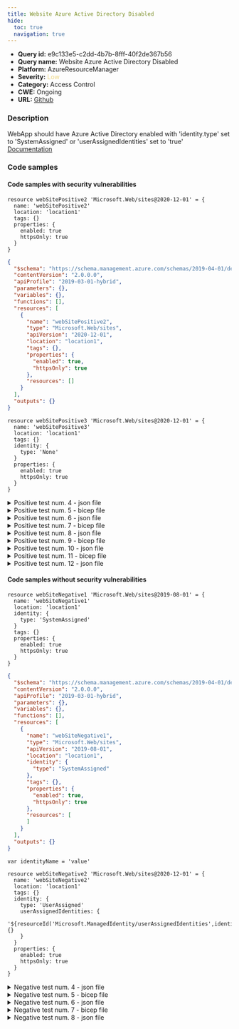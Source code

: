 ```yaml
---
title: Website Azure Active Directory Disabled
hide:
  toc: true
  navigation: true
---
```


<style>
  .highlight .hll {
    background-color: #ff171742;
  }
  .md-content {
    max-width: 1100px;
    margin: 0 auto;
  }
</style>

-   **Query id:** e9c133e5-c2dd-4b7b-8fff-40f2de367b56
-   **Query name:** Website Azure Active Directory Disabled
-   **Platform:** AzureResourceManager
-   **Severity:** <span style="color:#edd57e">Low</span>
-   **Category:** Access Control
-   **CWE:** Ongoing
-   **URL:** [Github](https://github.com/Checkmarx/kics/tree/master/assets/queries/azureResourceManager/website_azure_active_directory_disabled)

### Description
WebApp should have Azure Active Directory  enabled with 'identity.type' set to 'SystemAssigned' or 'userAssignedIdentities' set to 'true'<br>
[Documentation](https://docs.microsoft.com/en-us/azure/templates/microsoft.web/2019-08-01/sites?tabs=json#ManagedServiceIdentity)

### Code samples
#### Code samples with security vulnerabilities
```bicep title="Positive test num. 1 - bicep file" hl_lines="2"
resource webSitePositive2 'Microsoft.Web/sites@2020-12-01' = {
  name: 'webSitePositive2'
  location: 'location1'
  tags: {}
  properties: {
    enabled: true
    httpsOnly: true
  }
}

```
```json title="Positive test num. 2 - json file" hl_lines="10"
{
  "$schema": "https://schema.management.azure.com/schemas/2019-04-01/deploymentTemplate.json#",
  "contentVersion": "2.0.0.0",
  "apiProfile": "2019-03-01-hybrid",
  "parameters": {},
  "variables": {},
  "functions": [],
  "resources": [
    {
      "name": "webSitePositive2",
      "type": "Microsoft.Web/sites",
      "apiVersion": "2020-12-01",
      "location": "location1",
      "tags": {},
      "properties": {
        "enabled": true,
        "httpsOnly": true
      },
      "resources": []
    }
  ],
  "outputs": {}
}

```
```bicep title="Positive test num. 3 - bicep file" hl_lines="5"
resource webSitePositive3 'Microsoft.Web/sites@2020-12-01' = {
  name: 'webSitePositive3'
  location: 'location1'
  tags: {}
  identity: {
    type: 'None'
  }
  properties: {
    enabled: true
    httpsOnly: true
  }
}

```
<details><summary>Positive test num. 4 - json file</summary>

```json hl_lines="15"
{
  "$schema": "https://schema.management.azure.com/schemas/2019-04-01/deploymentTemplate.json#",
  "contentVersion": "2.0.0.0",
  "apiProfile": "2019-03-01-hybrid",
  "parameters": {},
  "variables": {},
  "functions": [],
  "resources": [
    {
      "name": "webSitePositive3",
      "type": "Microsoft.Web/sites",
      "apiVersion": "2020-12-01",
      "location": "location1",
      "tags": {},
      "identity": {
        "type": "None"
      },
      "properties": {
        "enabled": true,
        "httpsOnly": true
      },
      "resources": []
    }
  ],
  "outputs": {}
}

```
</details>
<details><summary>Positive test num. 5 - bicep file</summary>

```bicep hl_lines="5"
resource webSitePositive3 'Microsoft.Web/sites@2020-12-01' = {
  name: 'webSitePositive3'
  location: 'location1'
  tags: {}
  identity: {}
  properties: {
    enabled: true
    httpsOnly: true
  }
}

```
</details>
<details><summary>Positive test num. 6 - json file</summary>

```json hl_lines="15"
{
  "$schema": "https://schema.management.azure.com/schemas/2019-04-01/deploymentTemplate.json#",
  "contentVersion": "2.0.0.0",
  "apiProfile": "2019-03-01-hybrid",
  "parameters": {},
  "variables": {},
  "functions": [],
  "resources": [
    {
      "name": "webSitePositive3",
      "type": "Microsoft.Web/sites",
      "apiVersion": "2020-12-01",
      "location": "location1",
      "tags": {},
      "identity": {},
      "properties": {
        "enabled": true,
        "httpsOnly": true
      },
      "resources": []
    }
  ],
  "outputs": {}
}

```
</details>
<details><summary>Positive test num. 7 - bicep file</summary>

```bicep hl_lines="2"
resource webSitePositive2 'Microsoft.Web/sites@2020-12-01' = {
  name: 'webSitePositive2'
  location: 'location1'
  tags: {}
  properties: {
    enabled: true
    httpsOnly: true
  }
}

```
</details>
<details><summary>Positive test num. 8 - json file</summary>

```json hl_lines="12"
{
  "properties": {
    "template": {
      "$schema": "https://schema.management.azure.com/schemas/2019-04-01/deploymentTemplate.json#",
      "contentVersion": "2.0.0.0",
      "apiProfile": "2019-03-01-hybrid",
      "parameters": {},
      "variables": {},
      "functions": [],
      "resources": [
        {
          "name": "webSitePositive2",
          "type": "Microsoft.Web/sites",
          "apiVersion": "2020-12-01",
          "location": "location1",
          "tags": {},
          "properties": {
            "enabled": true,
            "httpsOnly": true
          },
          "resources": []
        }
      ],
      "outputs": {}
    },
    "parameters": {}
  },
  "kind": "template",
  "type": "Microsoft.Blueprint/blueprints/artifacts",
  "name": "myTemplate"
}

```
</details>
<details><summary>Positive test num. 9 - bicep file</summary>

```bicep hl_lines="5"
resource webSitePositive3 'Microsoft.Web/sites@2020-12-01' = {
  name: 'webSitePositive3'
  location: 'location1'
  tags: {}
  identity: {
    type: 'None'
  }
  properties: {
    enabled: true
    httpsOnly: true
  }
}

```
</details>
<details><summary>Positive test num. 10 - json file</summary>

```json hl_lines="17"
{
  "properties": {
    "template": {
      "$schema": "https://schema.management.azure.com/schemas/2019-04-01/deploymentTemplate.json#",
      "contentVersion": "2.0.0.0",
      "apiProfile": "2019-03-01-hybrid",
      "parameters": {},
      "variables": {},
      "functions": [],
      "resources": [
        {
          "name": "webSitePositive3",
          "type": "Microsoft.Web/sites",
          "apiVersion": "2020-12-01",
          "location": "location1",
          "tags": {},
          "identity": {
            "type": "None"
          },
          "properties": {
            "enabled": true,
            "httpsOnly": true
          },
          "resources": []
        }
      ],
      "outputs": {}
    },
    "parameters": {}
  },
  "kind": "template",
  "type": "Microsoft.Blueprint/blueprints/artifacts",
  "name": "myTemplate"
}

```
</details>
<details><summary>Positive test num. 11 - bicep file</summary>

```bicep hl_lines="5"
resource webSitePositive3 'Microsoft.Web/sites@2020-12-01' = {
  name: 'webSitePositive3'
  location: 'location1'
  tags: {}
  identity: {}
  properties: {
    enabled: true
    httpsOnly: true
  }
}

```
</details>
<details><summary>Positive test num. 12 - json file</summary>

```json hl_lines="17"
{
  "properties": {
    "template": {
      "$schema": "https://schema.management.azure.com/schemas/2019-04-01/deploymentTemplate.json#",
      "contentVersion": "2.0.0.0",
      "apiProfile": "2019-03-01-hybrid",
      "parameters": {},
      "variables": {},
      "functions": [],
      "resources": [
        {
          "name": "webSitePositive3",
          "type": "Microsoft.Web/sites",
          "apiVersion": "2020-12-01",
          "location": "location1",
          "tags": {},
          "identity": {},
          "properties": {
            "enabled": true,
            "httpsOnly": true
          },
          "resources": []
        }
      ],
      "outputs": {}
    },
    "parameters": {}
  },
  "kind": "template",
  "type": "Microsoft.Blueprint/blueprints/artifacts",
  "name": "myTemplate"
}

```
</details>


#### Code samples without security vulnerabilities
```bicep title="Negative test num. 1 - bicep file"
resource webSiteNegative1 'Microsoft.Web/sites@2019-08-01' = {
  name: 'webSiteNegative1'
  location: 'location1'
  identity: {
    type: 'SystemAssigned'
  }
  tags: {}
  properties: {
    enabled: true
    httpsOnly: true
  }
}

```
```json title="Negative test num. 2 - json file"
{
  "$schema": "https://schema.management.azure.com/schemas/2019-04-01/deploymentTemplate.json#",
  "contentVersion": "2.0.0.0",
  "apiProfile": "2019-03-01-hybrid",
  "parameters": {},
  "variables": {},
  "functions": [],
  "resources": [
    {
      "name": "webSiteNegative1",
      "type": "Microsoft.Web/sites",
      "apiVersion": "2019-08-01",
      "location": "location1",
      "identity": {
        "type": "SystemAssigned"
      },
      "tags": {},
      "properties": {
        "enabled": true,
        "httpsOnly": true
      },
      "resources": [
      ]
    }
  ],
  "outputs": {}
}

```
```bicep title="Negative test num. 3 - bicep file"
var identityName = 'value'

resource webSiteNegative2 'Microsoft.Web/sites@2020-12-01' = {
  name: 'webSiteNegative2'
  location: 'location1'
  tags: {}
  identity: {
    type: 'UserAssigned'
    userAssignedIdentities: {
      '${resourceId('Microsoft.ManagedIdentity/userAssignedIdentities',identityName)}': {}
    }
  }
  properties: {
    enabled: true
    httpsOnly: true
  }
}

```
<details><summary>Negative test num. 4 - json file</summary>

```json
{
  "$schema": "https://schema.management.azure.com/schemas/2019-04-01/deploymentTemplate.json#",
  "contentVersion": "2.0.0.0",
  "apiProfile": "2019-03-01-hybrid",
  "parameters": {},
  "variables": {
    "identityName": "value"
  },
  "functions": [],
  "resources": [
    {
      "name": "webSiteNegative2",
      "type": "Microsoft.Web/sites",
      "apiVersion": "2020-12-01",
      "location": "location1",
      "tags": {},
      "identity": {
        "type": "UserAssigned",
        "userAssignedIdentities": {
          "[resourceId('Microsoft.ManagedIdentity/userAssignedIdentities', variables('identityName'))]": {}
        }
      },
      "properties": {
        "enabled": true,
        "httpsOnly": true
      },
      "resources": []
    }
  ],
  "outputs": {}
}

```
</details>
<details><summary>Negative test num. 5 - bicep file</summary>

```bicep
resource webSiteNegative1 'Microsoft.Web/sites@2019-08-01' = {
  name: 'webSiteNegative1'
  location: 'location1'
  identity: {
    type: 'SystemAssigned'
  }
  tags: {}
  properties: {
    enabled: true
    httpsOnly: true
  }
}

```
</details>
<details><summary>Negative test num. 6 - json file</summary>

```json
{
  "properties": {
    "template": {
      "$schema": "https://schema.management.azure.com/schemas/2019-04-01/deploymentTemplate.json#",
      "contentVersion": "2.0.0.0",
      "apiProfile": "2019-03-01-hybrid",
      "parameters": {},
      "variables": {},
      "functions": [],
      "resources": [
        {
          "name": "webSiteNegative1",
          "type": "Microsoft.Web/sites",
          "apiVersion": "2019-08-01",
          "location": "location1",
          "identity": {
            "type": "SystemAssigned"
          },
          "tags": {},
          "properties": {
            "enabled": true,
            "httpsOnly": true
          },
          "resources": [
          ]
        }
      ],
      "outputs": {}
    },
    "parameters": {}
  },
  "kind": "template",
  "type": "Microsoft.Blueprint/blueprints/artifacts",
  "name": "myTemplate"
}

```
</details>
<details><summary>Negative test num. 7 - bicep file</summary>

```bicep
var identityName = 'value'

resource webSiteNegative2 'Microsoft.Web/sites@2020-12-01' = {
  name: 'webSiteNegative2'
  location: 'location1'
  tags: {}
  identity: {
    type: 'UserAssigned'
    userAssignedIdentities: {
      '${resourceId('Microsoft.ManagedIdentity/userAssignedIdentities',identityName)}': {}
    }
  }
  properties: {
    enabled: true
    httpsOnly: true
  }
}

```
</details>
<details><summary>Negative test num. 8 - json file</summary>

```json
{
  "properties": {
    "template": {
      "$schema": "https://schema.management.azure.com/schemas/2019-04-01/deploymentTemplate.json#",
      "contentVersion": "2.0.0.0",
      "apiProfile": "2019-03-01-hybrid",
      "parameters": {},
      "variables": {
        "identityName": "value"
      },
      "functions": [],
      "resources": [
        {
          "name": "webSiteNegative2",
          "type": "Microsoft.Web/sites",
          "apiVersion": "2020-12-01",
          "location": "location1",
          "tags": {},
          "identity": {
            "type": "UserAssigned",
            "userAssignedIdentities": {
              "[resourceId('Microsoft.ManagedIdentity/userAssignedIdentities', variables('identityName'))]": {}
            }
          },
          "properties": {
            "enabled": true,
            "httpsOnly": true
          },
          "resources": []
        }
      ],
      "outputs": {}
    },
    "parameters": {}
  },
  "kind": "template",
  "type": "Microsoft.Blueprint/blueprints/artifacts",
  "name": "myTemplate"
}

```
</details>
